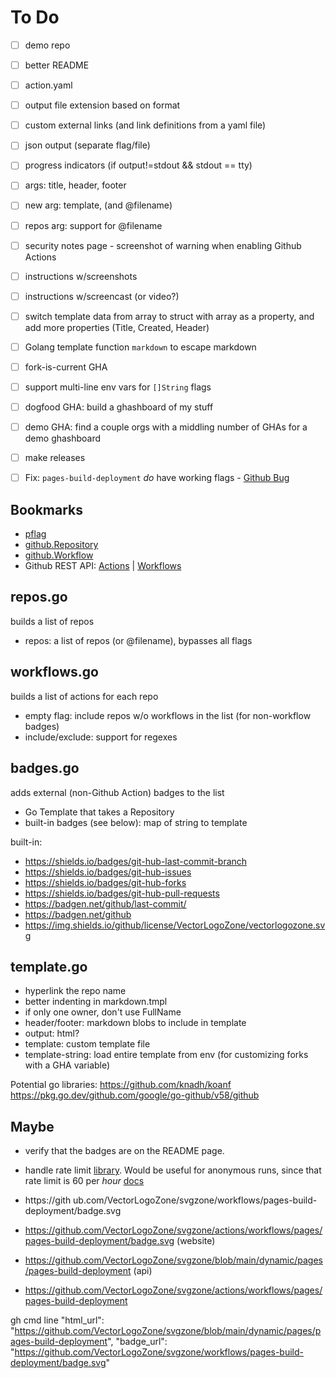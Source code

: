 # To Do

- [ ] demo repo
- [ ] better README
- [ ] action.yaml
- [ ] output file extension based on format
- [ ] custom external links (and link definitions from a yaml file)
- [ ] json output (separate flag/file)
- [ ] progress indicators (if output!=stdout && stdout == tty)
- [ ] args: title, header, footer
- [ ] new arg: template, (and @filename)
- [ ] repos arg: support for @filename
- [ ] security notes page
      - screenshot of warning when enabling Github Actions
- [ ] instructions w/screenshots
- [ ] instructions w/screencast (or video?)

- [ ] switch template data from array to struct with array as a property, and add more properties (Title, Created, Header)
- [ ] Golang template function `markdown` to escape markdown
- [ ] fork-is-current GHA
- [ ] support multi-line env vars for `[]String` flags

- [ ] dogfood GHA: build a ghashboard of my stuff
- [ ] demo GHA: find a couple orgs with a middling number of GHAs for a demo ghashboard
- [ ] make releases
- [ ] Fix: `pages-build-deployment` *do* have working flags - [Github Bug](https://support.github.com/ticket/personal/0/2545577)

## Bookmarks

- [pflag](https://pkg.go.dev/github.com/spf13/pflag)
- [github.Repository](https://pkg.go.dev/github.com/google/go-github/v58@v58.0.0/github#Repository)
- [github.Workflow](https://pkg.go.dev/github.com/google/go-github/v58@v58.0.0/github#Workflow)
- Github REST API:
  [Actions](https://docs.github.com/en/rest/actions?apiVersion=2022-11-28)
  | [Workflows](https://docs.github.com/en/rest/actions/workflows?apiVersion=2022-11-28)

## repos.go

builds a list of repos

 * repos: a list of repos (or @filename), bypasses all flags

## workflows.go

builds a list of actions for each repo

 * empty flag: include repos w/o workflows in the list (for non-workflow badges)
 * include/exclude: support for regexes

## badges.go

adds external (non-Github Action) badges to the list
 * Go Template that takes a Repository
 * built-in badges (see below): map of string to template

built-in:
 * https://shields.io/badges/git-hub-last-commit-branch
 * https://shields.io/badges/git-hub-issues
 * https://shields.io/badges/git-hub-forks
 * https://shields.io/badges/git-hub-pull-requests
 * https://badgen.net/github/last-commit/
 * https://badgen.net/github
 * https://img.shields.io/github/license/VectorLogoZone/vectorlogozone.svg

## template.go

 * hyperlink the repo name
 * better indenting in markdown.tmpl
 * if only one owner, don't use FullName
 * header/footer: markdown blobs to include in template
 * output: html?
 * template: custom template file
 * template-string: load entire template from env (for customizing forks with a GHA variable)

Potential go libraries:
https://github.com/knadh/koanf
https://pkg.go.dev/github.com/google/go-github/v58/github

## Maybe

 * verify that the badges are on the README page.
 * handle rate limit [library](https://github.com/gofri/go-github-ratelimit).  Would be useful for anonymous runs, since that rate limit is 60 per *hour* [docs](https://docs.github.com/en/rest/using-the-rest-api/rate-limits-for-the-rest-api?apiVersion=2022-11-28)

 * https://gith ub.com/VectorLogoZone/svgzone/workflows/pages-build-deployment/badge.svg
 * https://github.com/VectorLogoZone/svgzone/actions/workflows/pages/pages-build-deployment/badge.svg (website)

 * https://github.com/VectorLogoZone/svgzone/blob/main/dynamic/pages/pages-build-deployment (api)
 * https://github.com/VectorLogoZone/svgzone/actions/workflows/pages/pages-build-deployment

 gh cmd line
       "html_url": "https://github.com/VectorLogoZone/svgzone/blob/main/dynamic/pages/pages-build-deployment",
      "badge_url": "https://github.com/VectorLogoZone/svgzone/workflows/pages-build-deployment/badge.svg"
